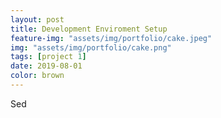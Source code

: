 ```yaml
---
layout: post
title: Development Enviroment Setup
feature-img: "assets/img/portfolio/cake.jpeg"
img: "assets/img/portfolio/cake.png"
tags: [project 1]
date: 2019-08-01
color: brown
---
```


Sed
